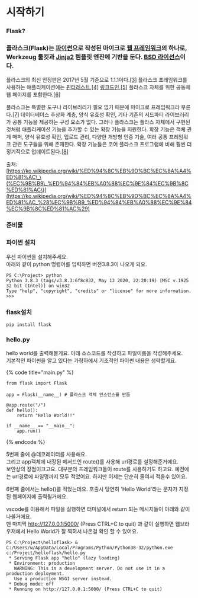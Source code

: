 # 시작하기

### Flask?

###  **플라스크**\(Flask\)는 [파이썬](https://ko.wikipedia.org/wiki/%ED%8C%8C%EC%9D%B4%EC%8D%AC)으로 작성된 마이크로 [웹 프레임워크](https://ko.wikipedia.org/wiki/%EC%9B%B9_%ED%94%84%EB%A0%88%EC%9E%84%EC%9B%8C%ED%81%AC)의 하나로, Werkzeug 툴킷과 [Jinja2](https://ko.wikipedia.org/w/index.php?title=Jinja&action=edit&redlink=1) 템플릿 엔진에 기반을 둔다. [BSD 라이선스](https://ko.wikipedia.org/wiki/BSD_%ED%97%88%EA%B0%80%EC%84%9C)이다.

플라스크의 최신 안정판은 2017년 5월 기준으로 1.1.1이다.[\[3\]](https://ko.wikipedia.org/wiki/%ED%94%8C%EB%9D%BC%EC%8A%A4%ED%81%AC_%28%EC%9B%B9_%ED%94%84%EB%A0%88%EC%9E%84%EC%9B%8C%ED%81%AC%29#cite_note-3) 플라스크 프레임워크를 사용하는 애플리케이션에는 [핀터레스트](https://ko.wikipedia.org/wiki/%ED%95%80%ED%84%B0%EB%A0%88%EC%8A%A4%ED%8A%B8),[\[4\]](https://ko.wikipedia.org/wiki/%ED%94%8C%EB%9D%BC%EC%8A%A4%ED%81%AC_%28%EC%9B%B9_%ED%94%84%EB%A0%88%EC%9E%84%EC%9B%8C%ED%81%AC%29#cite_note-4) [링크드인](https://ko.wikipedia.org/wiki/%EB%A7%81%ED%81%AC%EB%93%9C%EC%9D%B8),[\[5\]](https://ko.wikipedia.org/wiki/%ED%94%8C%EB%9D%BC%EC%8A%A4%ED%81%AC_%28%EC%9B%B9_%ED%94%84%EB%A0%88%EC%9E%84%EC%9B%8C%ED%81%AC%29#cite_note-5) 플라스크 자체를 위한 공동체 웹 페이지를 포함한다.[\[6\]](https://ko.wikipedia.org/wiki/%ED%94%8C%EB%9D%BC%EC%8A%A4%ED%81%AC_%28%EC%9B%B9_%ED%94%84%EB%A0%88%EC%9E%84%EC%9B%8C%ED%81%AC%29#cite_note-6)

플라스크는 특별한 도구나 라이브러리가 필요 없기 때문에 마이크로 프레임워크라 부른다.[\[7\]](https://ko.wikipedia.org/wiki/%ED%94%8C%EB%9D%BC%EC%8A%A4%ED%81%AC_%28%EC%9B%B9_%ED%94%84%EB%A0%88%EC%9E%84%EC%9B%8C%ED%81%AC%29#cite_note-7) 데이터베이스 추상화 계층, 양식 유효성 확인, 기타 기존의 서드파티 라이브러리가 공통 기능을 제공하는 구성 요소가 없다. 그러나 플라스크는 플라스 자체에서 구현된 것처럼 애플리케이션 기능을 추가할 수 있는 확장 기능을 지원한다. 확장 기능은 객체 관계 매퍼, 양식 유효성 확인, 업로드 관리, 다양한 개방형 인증 기술, 여러 공통 프레임워크 관련 도구들을 위해 존재한다. 확장 기능들은 코어 플라스크 프로그램에 비해 훨씬 더 정기적으로 업데이트된다.[\[8\]](https://ko.wikipedia.org/wiki/%ED%94%8C%EB%9D%BC%EC%8A%A4%ED%81%AC_%28%EC%9B%B9_%ED%94%84%EB%A0%88%EC%9E%84%EC%9B%8C%ED%81%AC%29#cite_note-8)

출처: [https://ko.wikipedia.org/wiki/%ED%94%8C%EB%9D%BC%EC%8A%A4%ED%81%AC\_\(%EC%9B%B9\_%ED%94%84%EB%A0%88%EC%9E%84%EC%9B%8C%ED%81%AC\)](https://ko.wikipedia.org/wiki/%ED%94%8C%EB%9D%BC%EC%8A%A4%ED%81%AC_%28%EC%9B%B9_%ED%94%84%EB%A0%88%EC%9E%84%EC%9B%8C%ED%81%AC%29)

### 준비물 

### 파이썬 설치 

우선 파이썬을 설치해주세요.   
아래와 같이 python 명령어를 입력하면 버전3.8.3이 나오게 되요. 

```text
PS C:\Project> python
Python 3.8.3 (tags/v3.8.3:6f8c832, May 13 2020, 22:20:19) [MSC v.1925 32 bit (Intel)] on win32
Type "help", "copyright", "credits" or "license" for more information.
>>>
```

### flask설치 

```text
pip install flask 
```



###  hello.py 

hello world를 출력해볼게요. 아래 소스코드를 작성하고 파일이름을 작성해주세요.   
기본적인 파이썬을 알고 있다는 가정하에서 기초적인 파이썬 내용은 생략할게요. 

{% code title="main.py" %}
```text
from flask import Flask

app = Flask(__name__) # 플라스크 객체 인스턴스를 만듬

@app.route("/")
def hello(): 
    return "Hello World!!"

if __name__ == "__main__":
    app.run() 
```
{% endcode %}

5번째 줄에 @데코레이터를 사용해요.   
그리고 app객체에 내장된 메서드인 route\(\)를 사용해 url경로를 설정해준거에요.  
보안상의 장점이크고요. 대부분의 프레임워크들이 route를 사용하기도 하고요. 예전에는 url경로에 파일명까지 모두 적었어요. 하지만 이제는 단순히 줄여서 적을수 있어요. 

6번째 줄에서는 hello\(\)를 적었는데요. 호출시 당연히 'Hello World'라는 문자가 지정된 웹페이지에 출력될거에요. 

vscode를 이용해서 파일을 실행하면 터미널에서 return 되는 메시지들이 아래와 같이 나올거에요.   
맨 마지막 http://127.0.0.1:5000/ \(Press CTRL+C to quit\) 과 같이 실행하면 웹브라우저에서 Hello World가 잘 찍혀서 나온걸 확인 할 수 있어요. 

```text
PS C:\Project\helloflask> & C:/Users/w/AppData/Local/Programs/Python/Python38-32/python.exe c:/Project/helloflask/hello.py
 * Serving Flask app "hello" (lazy loading)
 * Environment: production
   WARNING: This is a development server. Do not use it in a production deployment.
   Use a production WSGI server instead.
 * Debug mode: off
 * Running on http://127.0.0.1:5000/ (Press CTRL+C to quit)
```



  






